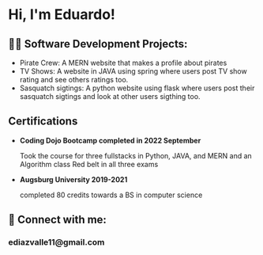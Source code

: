 <h1>Hi, I'm Eduardo! </h1>

<h2>👨‍💻 Software Development Projects:</h2>
<ul>
<li>Pirate Crew: A MERN website that makes a profile about pirates</li>
<li>TV Shows: A website in JAVA using spring where users post TV show rating and see others ratings too.</li>
<li>Sasquatch sigtings: A python website using flask where users post their sasquatch sigtings and look at other users sigthing too.</li>
</ul>

<h2> Certifications </h2>
<ul>
<li><strong>Coding Dojo Bootcamp completed in 2022 September</strong></li>
<p>Took the course for three fullstacks in Python, JAVA, and MERN and an Algorithm class
Red belt in all three exams</p>
<li><strong>Augsburg University 2019-2021</strong></li>
<p>completed 80 credits towards a BS in computer science</p>
</ul>



<h2> 🤳 Connect with me:</h2>
<h3> ediazvalle11@gmail.com</h3>


<!--
Here are some ideas to get you started:

- 🔭 I’m currently working on ...
- 🌱 I’m currently learning ...
- 👯 I’m looking to collaborate on ...
- 🤔 I’m looking for help with ...
- 💬 Ask me about ...
- 📫 How to reach me: ...
- 😄 Pronouns: ...
- ⚡ Fun fact: ...
-->
